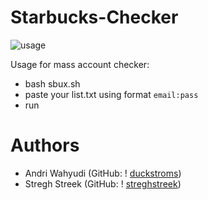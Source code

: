 # Starbucks-Checker
![usage](https://i.ibb.co/x10wtGT/image-2021-06-26-214641.png)

Usage for mass account checker:
* bash sbux.sh 
* paste your list.txt using format ``email:pass``
* run

# Authors
*  Andri Wahyudi (GitHub: ! [duckstroms](https://github.com/duckstroms))
*  Stregh Streek  (GitHub: ! [streghstreek](https://github.com/streghstreek))
 
